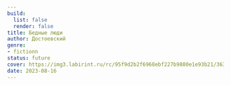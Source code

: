 ```yaml
---
build:
  list: false
  render: false
title: Бедные люди
author: Достоевский
genre:
- fictionn
status: future
cover: https://img3.labirint.ru/rc/95f9d2b2f6968ebf227b9880e1e93b21/363x561q80/books83/826999/cover.jpg?1643387109
date: 2023-08-16
---
```


